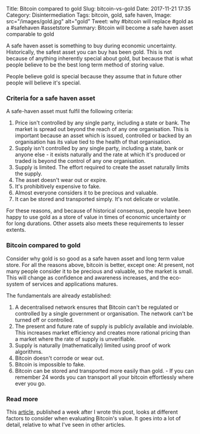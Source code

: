 Title: Bitcoin compared to gold
Slug: bitcoin-vs-gold
Date: 2017-11-21 17:35
Category: Disintermediation
Tags: bitcoin, gold, safe haven, 
Image: src="/images/gold.jpg" alt="gold"
Tweet: why #bitcoin will replace #gold as a #safehaven #assetstore 
Summary: Bitcoin will become a safe haven asset comparable to gold

A safe haven asset is something to buy during economic uncertainty. Historically, the safest asset you can buy has been gold. This is not because of anything inherently special about gold, but because that is what people believe to be the best long term method of storing value. 

People believe gold is special because they assume that in future other people will believe it's special.

### Criteria for a safe haven asset

A safe-haven asset must fulfil the following criteria:

1. Price isn't controlled by any single party, including a state or bank. The market is spread out beyond the reach of any one organisation. This is important because an asset which is issued, controlled or backed by an organisation has its value tied to the health of that organisation.
2. Supply isn't controlled by any single party, including a state, bank or anyone else - it exists naturally and the rate at which it's produced or traded is beyond the control of any one organisation. 
3. Supply is limited. The effort required to create the asset naturally limits the supply.
4. The asset doesn't wear out or expire.
5. It's prohibitively expensive to fake.
6. Almost everyone considers it to be precious and valuable.
7. It can be stored and transported simply. It's not delicate or volatile.

For these reasons, and because of historical consensus, people have been happy to use gold as a store of value in times of economic uncertainty or for long durations. Other assets also meets these requirements to lesser extents.

### Bitcoin compared to gold

Consider why gold is so good as a safe haven asset and long term value store. For all the reasons above, bitcoin is better, except one: At present, not many people consider it to be precious and valuable, so the market is small. This will change as confidence and awareness increases, and the eco-system of services and applications matures.

The fundamentals are already established:

1. A decentralised network ensures that Bitcoin can't be regulated or controlled by a single government or organisation. The network can't be turned off or controlled.
2. The present and future rate of supply is publicly available and inviolable. This increases market efficiency and creates more rational pricing than a market where the rate of supply is unverifiable.
3. Supply is naturally (mathematically) limited using proof of work algorithms. 
4. Bitcoin doesn't corrode or wear out.
5. Bitcoin is impossible to fake.
6. Bitcoin can be stored and transported more easily than gold. - If you can remember 24 words you can transport all your bitcoin effortlessly where ever you go. 


### Read more

This [article](http://www.runtogold.com/the-great-bitcoin-bull-market-of-2017/), published a week after I wrote this post, looks at different factors to consider when evaluating Bitcoin's value. It goes into a lot of detail, relative to what I've seen in other articles. 